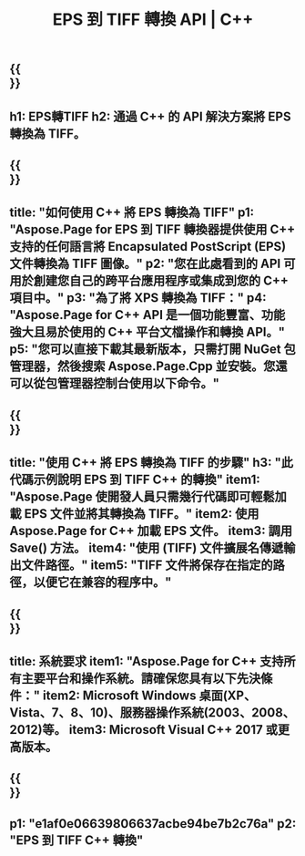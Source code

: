 ﻿---
translation: true
template: /_templates/_conversion-child-cpp.md
title: EPS 到 TIFF 轉換 API | C++
url: /cpp/conversion/eps-to-tiff/
description: Aspose.Page 為 C++ API 解決方案提供的 EPS 到 TIFF 轉換。適用於 Windows 32 位、Windows 64 位和 Linux 64 位的 C++ 運行時環境。
informat: EPS
outformat: TIFF
otherformats: XPS PS
---

{{<section banner>}}
---
h1: EPS轉TIFF
h2: 通過 C++ 的 API 解決方案將 EPS 轉換為 TIFF。
---

{{<section overview>}}
---
title: "如何使用 C++ 將 EPS 轉換為 TIFF"
p1: "Aspose.Page for EPS 到 TIFF 轉換器提供使用 C++ 支持的任何語言將 Encapsulated PostScript (EPS) 文件轉換為 TIFF 圖像。"
p2: "您在此處看到的 API 可用於創建您自己的跨平台應用程序或集成到您的 C++ 項目中。"
p3: "為了將 XPS 轉換為 TIFF："
p4: "Aspose.Page for C++ API 是一個功能豐富、功能強大且易於使用的 C++ 平台文檔操作和轉換 API。"
p5: "您可以直接下載其最新版本，只需打開 NuGet 包管理器，然後搜索 Aspose.Page.Cpp 並安裝。您還可以從包管理器控制台使用以下命令。"
---

{{<section feature1>}}
---
title: "使用 C++ 將 EPS 轉換為 TIFF 的步驟"
h3: "此代碼示例說明 EPS 到 TIFF C++ 的轉換"
item1: "Aspose.Page 使開發人員只需幾行代碼即可輕鬆加載 EPS 文件並將其轉換為 TIFF。"
item2: 使用 Aspose.Page for C++ 加載 EPS 文件。
item3: 調用 Save() 方法。
item4: "使用 (TIFF) 文件擴展名傳遞輸出文件路徑。"
item5: "TIFF 文件將保存在指定的路徑，以便它在兼容的程序中。"
---

{{<section feature2>}}
---
title: 系統要求
item1: "Aspose.Page for C++ 支持所有主要平台和操作系統。請確保您具有以下先決條件："
item2: Microsoft Windows 桌面(XP、Vista、7、8、10)、服務器操作系統(2003、2008、2012)等。
item3: Microsoft Visual C++ 2017 或更高版本。
---

{{<section gist>}}
---
p1: "e1af0e06639806637acbe94be7b2c76a"
p2: "EPS 到 TIFF C++ 轉換"
---
